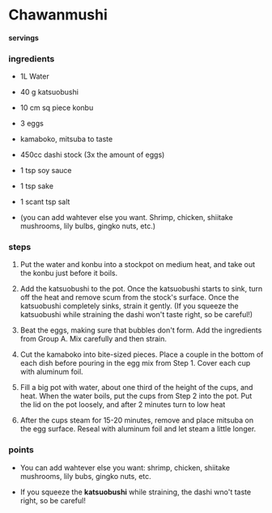 # Chawanmushi
#### servings
### ingredients
- 1L Water
- 40 g katsuobushi
- 10 cm sq piece konbu

- 3 eggs
- kamaboko, mitsuba to taste

- 450cc dashi stock (3x the amount of eggs)
- 1 tsp soy sauce
- 1 tsp sake
- 1 scant tsp salt
- (you can add wahtever else you want. Shrimp, chicken, shiitake mushrooms, lily bulbs, gingko nuts, etc.)


### steps
1. Put the water and konbu into a stockpot on medium heat, and take out the konbu just before it boils.

2. Add the katsuobushi to the pot. Once the katsuobushi starts to sink, turn off the heat and remove scum from the stock's surface. Once the katsuobushi completely sinks, strain it gently. (If you squeeze the katsuobushi while straining the dashi won't taste right, so be careful!)

3. Beat the eggs, making sure that bubbles don't form. Add the ingredients from Group A. Mix carefully and then strain.

4. Cut the kamaboko into bite-sized pieces. Place a couple in the bottom of each dish before pouring in the egg mix from Step 1. Cover each cup with aluminum foil.

5. Fill a big pot with water, about one third of the height of the cups, and heat. When the water boils, put the cups from Step 2 into the pot. Put the lid on the pot loosely, and after 2 minutes turn to low heat

6. After the cups steam for 15-20 minutes, remove and place mitsuba on the egg surface. Reseal with aluminum foil and let steam a little longer.

### points
- You can add wahtever else you want: shrimp, chicken, shiitake mushrooms, lily bubs, gingko nuts, etc.

- If you squeeze the **katsuobushi** while straining, the dashi wno't taste right, so be careful!
